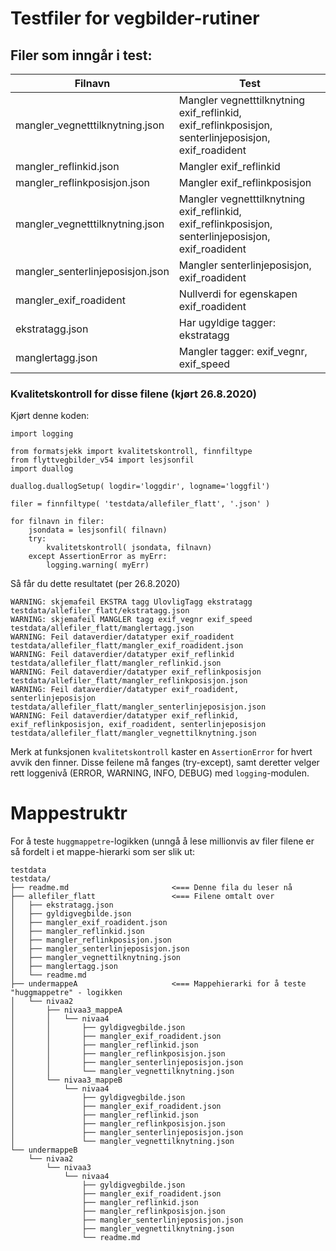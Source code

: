 # Testfiler for vegbilder-rutiner 

## Filer som inngår i test:

| Filnavn | Test | 
|-----|----|
| mangler_vegnetttilknytning.json                 | Mangler vegnetttilknytning exif_reflinkid, exif_reflinkposisjon, senterlinjeposisjon, exif_roadident  | 
| mangler_reflinkid.json                 | Mangler exif_reflinkid | 
| mangler_reflinkposisjon.json                 | Mangler exif_reflinkposisjon  | 
| mangler_vegnetttilknytning.json                 | Mangler vegnetttilknytning exif_reflinkid, exif_reflinkposisjon, senterlinjeposisjon, exif_roadident  | 
| mangler_senterlinjeposisjon.json                 | Mangler senterlinjeposisjon, exif_roadident  | 
| mangler_exif_roadident | Nullverdi for egenskapen exif_roadident |
| ekstratagg.json                 | Har ugyldige tagger: ekstratagg | 
| manglertagg.json                | Mangler tagger: exif_vegnr, exif_speed |

###  Kvalitetskontroll for disse filene (kjørt 26.8.2020) 

Kjørt denne koden: 
```
import logging 

from formatsjekk import kvalitetskontroll, finnfiltype
from flyttvegbilder_v54 import lesjsonfil
import duallog

duallog.duallogSetup( logdir='loggdir', logname='loggfil')

filer = finnfiltype( 'testdata/allefiler_flatt', '.json' )

for filnavn in filer:
    jsondata = lesjsonfil( filnavn)
    try:
        kvalitetskontroll( jsondata, filnavn)
    except AssertionError as myErr:
        logging.warning( myErr)

```

Så får du dette resultatet (per 26.8.2020) 

```
WARNING: skjemafeil EKSTRA tagg UlovligTagg ekstratagg testdata/allefiler_flatt/ekstratagg.json
WARNING: skjemafeil MANGLER tagg exif_vegnr exif_speed testdata/allefiler_flatt/manglertagg.json
WARNING: Feil dataverdier/datatyper exif_roadident testdata/allefiler_flatt/mangler_exif_roadident.json
WARNING: Feil dataverdier/datatyper exif_reflinkid testdata/allefiler_flatt/mangler_reflinkid.json
WARNING: Feil dataverdier/datatyper exif_reflinkposisjon testdata/allefiler_flatt/mangler_reflinkposisjon.json
WARNING: Feil dataverdier/datatyper exif_roadident, senterlinjeposisjon testdata/allefiler_flatt/mangler_senterlinjeposisjon.json
WARNING: Feil dataverdier/datatyper exif_reflinkid, exif_reflinkposisjon, exif_roadident, senterlinjeposisjon testdata/allefiler_flatt/mangler_vegnettilknytning.json
```

Merk at funksjonen `kvalitetskontroll` kaster en `AssertionError` for hvert avvik den finner. Disse feilene må fanges (try-except), samt deretter velger rett loggenivå (ERROR, WARNING, INFO, DEBUG) med `logging`-modulen.

# Mappestruktr 

For å teste `huggmappetre`-logikken (unngå å lese millionvis av filer  filene er så fordelt i et mappe-hierarki som ser slik ut: 

```
testdata
testdata/
├── readme.md                       <=== Denne fila du leser nå
├── allefiler_flatt                 <=== Filene omtalt over
│   ├── ekstratagg.json
│   ├── gyldigvegbilde.json
│   ├── mangler_exif_roadident.json
│   ├── mangler_reflinkid.json
│   ├── mangler_reflinkposisjon.json
│   ├── mangler_senterlinjeposisjon.json
│   ├── mangler_vegnettilknytning.json
│   ├── manglertagg.json
│   └── readme.md
├── undermappeA                     <=== Mappehierarki for å teste "huggmappetre" - logikken 
│   └── nivaa2
│       ├── nivaa3_mappeA
│       │   └── nivaa4
│       │       ├── gyldigvegbilde.json
│       │       ├── mangler_exif_roadident.json
│       │       ├── mangler_reflinkid.json
│       │       ├── mangler_reflinkposisjon.json
│       │       ├── mangler_senterlinjeposisjon.json
│       │       └── mangler_vegnettilknytning.json
│       └── nivaa3_mappeB
│           └── nivaa4
│               ├── gyldigvegbilde.json
│               ├── mangler_exif_roadident.json
│               ├── mangler_reflinkid.json
│               ├── mangler_reflinkposisjon.json
│               ├── mangler_senterlinjeposisjon.json
│               └── mangler_vegnettilknytning.json
└── undermappeB
    └── nivaa2
        └── nivaa3
            └── nivaa4
                ├── gyldigvegbilde.json
                ├── mangler_exif_roadident.json
                ├── mangler_reflinkid.json
                ├── mangler_reflinkposisjon.json
                ├── mangler_senterlinjeposisjon.json
                ├── mangler_vegnettilknytning.json
                └── readme.md

```